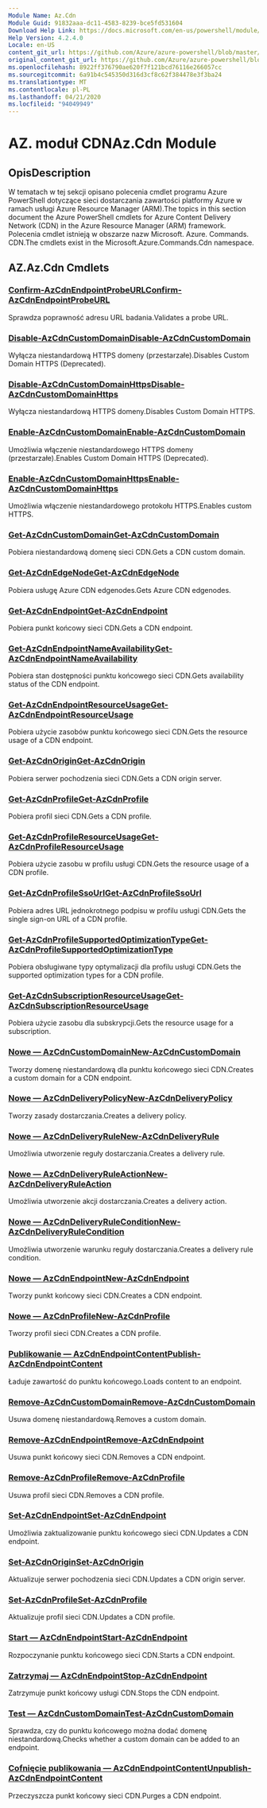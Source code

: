 ```yaml
---
Module Name: Az.Cdn
Module Guid: 91832aaa-dc11-4583-8239-bce5fd531604
Download Help Link: https://docs.microsoft.com/en-us/powershell/module/az.cdn
Help Version: 4.2.4.0
Locale: en-US
content_git_url: https://github.com/Azure/azure-powershell/blob/master/src/Cdn/Cdn/help/Az.Cdn.md
original_content_git_url: https://github.com/Azure/azure-powershell/blob/master/src/Cdn/Cdn/help/Az.Cdn.md
ms.openlocfilehash: 8922ff376790ae620f7f121bcd76116e266057cc
ms.sourcegitcommit: 6a91b4c545350d316d3cf8c62f384478e3f3ba24
ms.translationtype: MT
ms.contentlocale: pl-PL
ms.lasthandoff: 04/21/2020
ms.locfileid: "94049949"
---
```

# <span data-ttu-id="dd381-101">AZ. moduł CDN</span><span class="sxs-lookup"><span data-stu-id="dd381-101">Az.Cdn Module</span></span>
## <span data-ttu-id="dd381-102">Opis</span><span class="sxs-lookup"><span data-stu-id="dd381-102">Description</span></span>
<span data-ttu-id="dd381-103">W tematach w tej sekcji opisano polecenia cmdlet programu Azure PowerShell dotyczące sieci dostarczania zawartości platformy Azure w ramach usługi Azure Resource Manager (ARM).</span><span class="sxs-lookup"><span data-stu-id="dd381-103">The topics in this section document the Azure PowerShell cmdlets for Azure Content Delivery Network (CDN) in the Azure Resource Manager (ARM) framework.</span></span> <span data-ttu-id="dd381-104">Polecenia cmdlet istnieją w obszarze nazw Microsoft. Azure. Commands. CDN.</span><span class="sxs-lookup"><span data-stu-id="dd381-104">The cmdlets exist in the Microsoft.Azure.Commands.Cdn namespace.</span></span>

## <span data-ttu-id="dd381-105">AZ.</span><span class="sxs-lookup"><span data-stu-id="dd381-105">Az.Cdn Cmdlets</span></span>
### [<span data-ttu-id="dd381-106">Confirm-AzCdnEndpointProbeURL</span><span class="sxs-lookup"><span data-stu-id="dd381-106">Confirm-AzCdnEndpointProbeURL</span></span>](Confirm-AzCdnEndpointProbeURL.md)
<span data-ttu-id="dd381-107">Sprawdza poprawność adresu URL badania.</span><span class="sxs-lookup"><span data-stu-id="dd381-107">Validates a probe URL.</span></span>

### [<span data-ttu-id="dd381-108">Disable-AzCdnCustomDomain</span><span class="sxs-lookup"><span data-stu-id="dd381-108">Disable-AzCdnCustomDomain</span></span>](Disable-AzCdnCustomDomain.md)
<span data-ttu-id="dd381-109">Wyłącza niestandardową HTTPS domeny (przestarzałe).</span><span class="sxs-lookup"><span data-stu-id="dd381-109">Disables Custom Domain HTTPS (Deprecated).</span></span>

### [<span data-ttu-id="dd381-110">Disable-AzCdnCustomDomainHttps</span><span class="sxs-lookup"><span data-stu-id="dd381-110">Disable-AzCdnCustomDomainHttps</span></span>](Disable-AzCdnCustomDomainHttps.md)
<span data-ttu-id="dd381-111">Wyłącza niestandardową HTTPS domeny.</span><span class="sxs-lookup"><span data-stu-id="dd381-111">Disables Custom Domain HTTPS.</span></span>

### [<span data-ttu-id="dd381-112">Enable-AzCdnCustomDomain</span><span class="sxs-lookup"><span data-stu-id="dd381-112">Enable-AzCdnCustomDomain</span></span>](Enable-AzCdnCustomDomain.md)
<span data-ttu-id="dd381-113">Umożliwia włączenie niestandardowego HTTPS domeny (przestarzałe).</span><span class="sxs-lookup"><span data-stu-id="dd381-113">Enables Custom Domain HTTPS (Deprecated).</span></span>

### [<span data-ttu-id="dd381-114">Enable-AzCdnCustomDomainHttps</span><span class="sxs-lookup"><span data-stu-id="dd381-114">Enable-AzCdnCustomDomainHttps</span></span>](Enable-AzCdnCustomDomainHttps.md)
<span data-ttu-id="dd381-115">Umożliwia włączenie niestandardowego protokołu HTTPS.</span><span class="sxs-lookup"><span data-stu-id="dd381-115">Enables custom HTTPS.</span></span>

### [<span data-ttu-id="dd381-116">Get-AzCdnCustomDomain</span><span class="sxs-lookup"><span data-stu-id="dd381-116">Get-AzCdnCustomDomain</span></span>](Get-AzCdnCustomDomain.md)
<span data-ttu-id="dd381-117">Pobiera niestandardową domenę sieci CDN.</span><span class="sxs-lookup"><span data-stu-id="dd381-117">Gets a CDN custom domain.</span></span>

### [<span data-ttu-id="dd381-118">Get-AzCdnEdgeNode</span><span class="sxs-lookup"><span data-stu-id="dd381-118">Get-AzCdnEdgeNode</span></span>](Get-AzCdnEdgeNode.md)
<span data-ttu-id="dd381-119">Pobiera usługę Azure CDN edgenodes.</span><span class="sxs-lookup"><span data-stu-id="dd381-119">Gets Azure CDN edgenodes.</span></span>

### [<span data-ttu-id="dd381-120">Get-AzCdnEndpoint</span><span class="sxs-lookup"><span data-stu-id="dd381-120">Get-AzCdnEndpoint</span></span>](Get-AzCdnEndpoint.md)
<span data-ttu-id="dd381-121">Pobiera punkt końcowy sieci CDN.</span><span class="sxs-lookup"><span data-stu-id="dd381-121">Gets a CDN endpoint.</span></span>

### [<span data-ttu-id="dd381-122">Get-AzCdnEndpointNameAvailability</span><span class="sxs-lookup"><span data-stu-id="dd381-122">Get-AzCdnEndpointNameAvailability</span></span>](Get-AzCdnEndpointNameAvailability.md)
<span data-ttu-id="dd381-123">Pobiera stan dostępności punktu końcowego sieci CDN.</span><span class="sxs-lookup"><span data-stu-id="dd381-123">Gets availability status of the CDN endpoint.</span></span>

### [<span data-ttu-id="dd381-124">Get-AzCdnEndpointResourceUsage</span><span class="sxs-lookup"><span data-stu-id="dd381-124">Get-AzCdnEndpointResourceUsage</span></span>](Get-AzCdnEndpointResourceUsage.md)
<span data-ttu-id="dd381-125">Pobiera użycie zasobów punktu końcowego sieci CDN.</span><span class="sxs-lookup"><span data-stu-id="dd381-125">Gets the resource usage of a CDN endpoint.</span></span>

### [<span data-ttu-id="dd381-126">Get-AzCdnOrigin</span><span class="sxs-lookup"><span data-stu-id="dd381-126">Get-AzCdnOrigin</span></span>](Get-AzCdnOrigin.md)
<span data-ttu-id="dd381-127">Pobiera serwer pochodzenia sieci CDN.</span><span class="sxs-lookup"><span data-stu-id="dd381-127">Gets a CDN origin server.</span></span>

### [<span data-ttu-id="dd381-128">Get-AzCdnProfile</span><span class="sxs-lookup"><span data-stu-id="dd381-128">Get-AzCdnProfile</span></span>](Get-AzCdnProfile.md)
<span data-ttu-id="dd381-129">Pobiera profil sieci CDN.</span><span class="sxs-lookup"><span data-stu-id="dd381-129">Gets a CDN profile.</span></span>

### [<span data-ttu-id="dd381-130">Get-AzCdnProfileResourceUsage</span><span class="sxs-lookup"><span data-stu-id="dd381-130">Get-AzCdnProfileResourceUsage</span></span>](Get-AzCdnProfileResourceUsage.md)
<span data-ttu-id="dd381-131">Pobiera użycie zasobu w profilu usługi CDN.</span><span class="sxs-lookup"><span data-stu-id="dd381-131">Gets the resource usage of a CDN profile.</span></span>

### [<span data-ttu-id="dd381-132">Get-AzCdnProfileSsoUrl</span><span class="sxs-lookup"><span data-stu-id="dd381-132">Get-AzCdnProfileSsoUrl</span></span>](Get-AzCdnProfileSsoUrl.md)
<span data-ttu-id="dd381-133">Pobiera adres URL jednokrotnego podpisu w profilu usługi CDN.</span><span class="sxs-lookup"><span data-stu-id="dd381-133">Gets the single sign-on URL of a CDN profile.</span></span>

### [<span data-ttu-id="dd381-134">Get-AzCdnProfileSupportedOptimizationType</span><span class="sxs-lookup"><span data-stu-id="dd381-134">Get-AzCdnProfileSupportedOptimizationType</span></span>](Get-AzCdnProfileSupportedOptimizationType.md)
<span data-ttu-id="dd381-135">Pobiera obsługiwane typy optymalizacji dla profilu usługi CDN.</span><span class="sxs-lookup"><span data-stu-id="dd381-135">Gets the supported optimization types for a CDN profile.</span></span>

### [<span data-ttu-id="dd381-136">Get-AzCdnSubscriptionResourceUsage</span><span class="sxs-lookup"><span data-stu-id="dd381-136">Get-AzCdnSubscriptionResourceUsage</span></span>](Get-AzCdnSubscriptionResourceUsage.md)
<span data-ttu-id="dd381-137">Pobiera użycie zasobu dla subskrypcji.</span><span class="sxs-lookup"><span data-stu-id="dd381-137">Gets the resource usage for a subscription.</span></span>

### [<span data-ttu-id="dd381-138">Nowe — AzCdnCustomDomain</span><span class="sxs-lookup"><span data-stu-id="dd381-138">New-AzCdnCustomDomain</span></span>](New-AzCdnCustomDomain.md)
<span data-ttu-id="dd381-139">Tworzy domenę niestandardową dla punktu końcowego sieci CDN.</span><span class="sxs-lookup"><span data-stu-id="dd381-139">Creates a custom domain for a CDN endpoint.</span></span>

### [<span data-ttu-id="dd381-140">Nowe — AzCdnDeliveryPolicy</span><span class="sxs-lookup"><span data-stu-id="dd381-140">New-AzCdnDeliveryPolicy</span></span>](New-AzCdnDeliveryPolicy.md)
<span data-ttu-id="dd381-141">Tworzy zasady dostarczania.</span><span class="sxs-lookup"><span data-stu-id="dd381-141">Creates a delivery policy.</span></span>

### [<span data-ttu-id="dd381-142">Nowe — AzCdnDeliveryRule</span><span class="sxs-lookup"><span data-stu-id="dd381-142">New-AzCdnDeliveryRule</span></span>](New-AzCdnDeliveryRule.md)
<span data-ttu-id="dd381-143">Umożliwia utworzenie reguły dostarczania.</span><span class="sxs-lookup"><span data-stu-id="dd381-143">Creates a delivery rule.</span></span>

### [<span data-ttu-id="dd381-144">Nowe — AzCdnDeliveryRuleAction</span><span class="sxs-lookup"><span data-stu-id="dd381-144">New-AzCdnDeliveryRuleAction</span></span>](New-AzCdnDeliveryRuleAction.md)
<span data-ttu-id="dd381-145">Umożliwia utworzenie akcji dostarczania.</span><span class="sxs-lookup"><span data-stu-id="dd381-145">Creates a delivery action.</span></span>

### [<span data-ttu-id="dd381-146">Nowe — AzCdnDeliveryRuleCondition</span><span class="sxs-lookup"><span data-stu-id="dd381-146">New-AzCdnDeliveryRuleCondition</span></span>](New-AzCdnDeliveryRuleCondition.md)
<span data-ttu-id="dd381-147">Umożliwia utworzenie warunku reguły dostarczania.</span><span class="sxs-lookup"><span data-stu-id="dd381-147">Creates a delivery rule condition.</span></span>

### [<span data-ttu-id="dd381-148">Nowe — AzCdnEndpoint</span><span class="sxs-lookup"><span data-stu-id="dd381-148">New-AzCdnEndpoint</span></span>](New-AzCdnEndpoint.md)
<span data-ttu-id="dd381-149">Tworzy punkt końcowy sieci CDN.</span><span class="sxs-lookup"><span data-stu-id="dd381-149">Creates a CDN endpoint.</span></span>

### [<span data-ttu-id="dd381-150">Nowe — AzCdnProfile</span><span class="sxs-lookup"><span data-stu-id="dd381-150">New-AzCdnProfile</span></span>](New-AzCdnProfile.md)
<span data-ttu-id="dd381-151">Tworzy profil sieci CDN.</span><span class="sxs-lookup"><span data-stu-id="dd381-151">Creates a CDN profile.</span></span>

### [<span data-ttu-id="dd381-152">Publikowanie — AzCdnEndpointContent</span><span class="sxs-lookup"><span data-stu-id="dd381-152">Publish-AzCdnEndpointContent</span></span>](Publish-AzCdnEndpointContent.md)
<span data-ttu-id="dd381-153">Ładuje zawartość do punktu końcowego.</span><span class="sxs-lookup"><span data-stu-id="dd381-153">Loads content to an endpoint.</span></span>

### [<span data-ttu-id="dd381-154">Remove-AzCdnCustomDomain</span><span class="sxs-lookup"><span data-stu-id="dd381-154">Remove-AzCdnCustomDomain</span></span>](Remove-AzCdnCustomDomain.md)
<span data-ttu-id="dd381-155">Usuwa domenę niestandardową.</span><span class="sxs-lookup"><span data-stu-id="dd381-155">Removes a custom domain.</span></span>

### [<span data-ttu-id="dd381-156">Remove-AzCdnEndpoint</span><span class="sxs-lookup"><span data-stu-id="dd381-156">Remove-AzCdnEndpoint</span></span>](Remove-AzCdnEndpoint.md)
<span data-ttu-id="dd381-157">Usuwa punkt końcowy sieci CDN.</span><span class="sxs-lookup"><span data-stu-id="dd381-157">Removes a CDN endpoint.</span></span>

### [<span data-ttu-id="dd381-158">Remove-AzCdnProfile</span><span class="sxs-lookup"><span data-stu-id="dd381-158">Remove-AzCdnProfile</span></span>](Remove-AzCdnProfile.md)
<span data-ttu-id="dd381-159">Usuwa profil sieci CDN.</span><span class="sxs-lookup"><span data-stu-id="dd381-159">Removes a CDN profile.</span></span>

### [<span data-ttu-id="dd381-160">Set-AzCdnEndpoint</span><span class="sxs-lookup"><span data-stu-id="dd381-160">Set-AzCdnEndpoint</span></span>](Set-AzCdnEndpoint.md)
<span data-ttu-id="dd381-161">Umożliwia zaktualizowanie punktu końcowego sieci CDN.</span><span class="sxs-lookup"><span data-stu-id="dd381-161">Updates a CDN endpoint.</span></span>

### [<span data-ttu-id="dd381-162">Set-AzCdnOrigin</span><span class="sxs-lookup"><span data-stu-id="dd381-162">Set-AzCdnOrigin</span></span>](Set-AzCdnOrigin.md)
<span data-ttu-id="dd381-163">Aktualizuje serwer pochodzenia sieci CDN.</span><span class="sxs-lookup"><span data-stu-id="dd381-163">Updates a CDN origin server.</span></span>

### [<span data-ttu-id="dd381-164">Set-AzCdnProfile</span><span class="sxs-lookup"><span data-stu-id="dd381-164">Set-AzCdnProfile</span></span>](Set-AzCdnProfile.md)
<span data-ttu-id="dd381-165">Aktualizuje profil sieci CDN.</span><span class="sxs-lookup"><span data-stu-id="dd381-165">Updates a CDN profile.</span></span>

### [<span data-ttu-id="dd381-166">Start — AzCdnEndpoint</span><span class="sxs-lookup"><span data-stu-id="dd381-166">Start-AzCdnEndpoint</span></span>](Start-AzCdnEndpoint.md)
<span data-ttu-id="dd381-167">Rozpoczynanie punktu końcowego sieci CDN.</span><span class="sxs-lookup"><span data-stu-id="dd381-167">Starts a CDN endpoint.</span></span>

### [<span data-ttu-id="dd381-168">Zatrzymaj — AzCdnEndpoint</span><span class="sxs-lookup"><span data-stu-id="dd381-168">Stop-AzCdnEndpoint</span></span>](Stop-AzCdnEndpoint.md)
<span data-ttu-id="dd381-169">Zatrzymuje punkt końcowy usługi CDN.</span><span class="sxs-lookup"><span data-stu-id="dd381-169">Stops the CDN endpoint.</span></span>

### [<span data-ttu-id="dd381-170">Test — AzCdnCustomDomain</span><span class="sxs-lookup"><span data-stu-id="dd381-170">Test-AzCdnCustomDomain</span></span>](Test-AzCdnCustomDomain.md)
<span data-ttu-id="dd381-171">Sprawdza, czy do punktu końcowego można dodać domenę niestandardową.</span><span class="sxs-lookup"><span data-stu-id="dd381-171">Checks whether a custom domain can be added to an endpoint.</span></span>

### [<span data-ttu-id="dd381-172">Cofnięcie publikowania — AzCdnEndpointContent</span><span class="sxs-lookup"><span data-stu-id="dd381-172">Unpublish-AzCdnEndpointContent</span></span>](Unpublish-AzCdnEndpointContent.md)
<span data-ttu-id="dd381-173">Przeczyszcza punkt końcowy sieci CDN.</span><span class="sxs-lookup"><span data-stu-id="dd381-173">Purges a CDN endpoint.</span></span>

